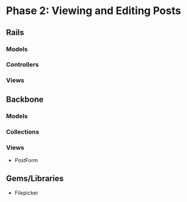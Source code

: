 # Phase 2: Viewing and Editing Posts

## Rails
### Models

### Controllers

### Views

## Backbone
### Models

### Collections

### Views
* PostForm

## Gems/Libraries
* Filepicker
